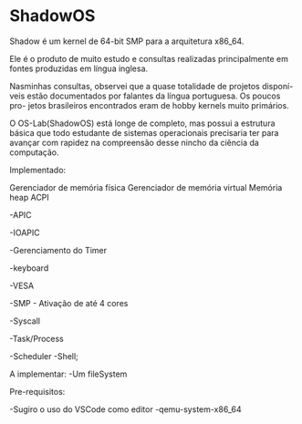 # ShadowOS
Shadow é um kernel de 64-bit SMP para a arquitetura x86_64.

Ele é o produto de muito estudo e consultas realizadas principalmente em
fontes produzidas em língua inglesa. 

Nasminhas consultas, observei que a quase totalidade de projetos disponí-
veis estão documentados por falantes da língua portuguesa. Os poucos pro-
jetos brasileiros encontrados eram de hobby kernels muito primários. 

O OS-Lab(ShadowOS) está longe de completo, mas possui a estrutura básica 
que todo estudante de sistemas operacionais precisaria ter para avançar 
com rapidez na compreensão desse nincho da ciência da computação.


Implementado:

Gerenciador de memória física
Gerenciador de memória virtual
Memória heap
ACPI

-APIC

-IOAPIC

-Gerenciamento do Timer

-keyboard

-VESA

-SMP - Ativação de até 4 cores

-Syscall

-Task/Process

-Scheduler
-Shell;

A implementar:
-Um fileSystem 

Pre-requisitos:

-Sugiro o uso do VSCode como editor
-qemu-system-x86_64

